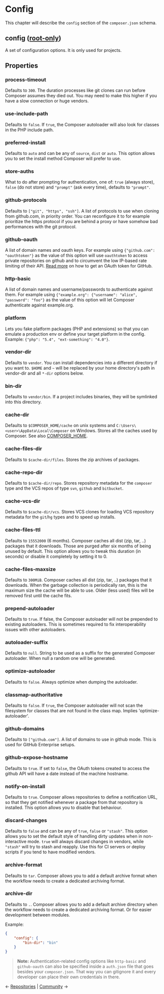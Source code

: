 # Config

This chapter will describe the `config` section of the `composer.json` schema.

## config <span>([root-only](04-schema.md#root-package))</span>

A set of configuration options. It is only used for projects.

## Properties

### process-timeout

Defaults to `300`. The duration processes like git clones can run before
Composer assumes they died out. You may need to make this higher if you have a
slow connection or huge vendors.

### use-include-path

Defaults to `false`. If `true`, the Composer autoloader will also look for classes
in the PHP include path.

### preferred-install

Defaults to `auto` and can be any of `source`, `dist` or `auto`. This option
allows you to set the install method Composer will prefer to use.

### store-auths

What to do after prompting for authentication, one of: `true` (always store),
`false` (do not store) and `"prompt"` (ask every time), defaults to `"prompt"`.

### github-protocols

Defaults to `["git", "https", "ssh"]`. A list of protocols to use when cloning
from github.com, in priority order. You can reconfigure it to for example
prioritize the https protocol if you are behind a proxy or have somehow bad
performances with the git protocol.

### github-oauth

A list of domain names and oauth keys. For example using `{"github.com":
"oauthtoken"}` as the value of this option will use `oauthtoken` to access
private repositories on github and to circumvent the low IP-based rate limiting
of their API. [Read
more](articles/troubleshooting.md#api-rate-limit-and-oauth-tokens) on how to get
an OAuth token for GitHub.

### http-basic

A list of domain names and username/passwords to authenticate against them. For
example using `{"example.org": {"username": "alice", "password": "foo"}` as the
value of this option will let Composer authenticate against example.org.

### platform

Lets you fake platform packages (PHP and extensions) so that you can emulate a
production env or define your target platform in the config. Example: `{"php":
"5.4", "ext-something": "4.0"}`.

### vendor-dir

Defaults to `vendor`. You can install dependencies into a different directory if
you want to. `$HOME` and `~` will be replaced by your home directory's path in
vendor-dir and all `*-dir` options below.

### bin-dir

Defaults to `vendor/bin`. If a project includes binaries, they will be symlinked
into this directory.

### cache-dir

Defaults to `$COMPOSER_HOME/cache` on unix systems and
`C:\Users\<user>\AppData\Local\Composer` on Windows. Stores all the caches used
by Composer. See also [COMPOSER_HOME](03-cli.md#composer-home).

### cache-files-dir

Defaults to `$cache-dir/files`. Stores the zip archives of packages.

### cache-repo-dir

Defaults to `$cache-dir/repo`. Stores repository metadata for the `composer`
type and the VCS repos of type `svn`, `github` and `bitbucket`.

### cache-vcs-dir

Defaults to `$cache-dir/vcs`. Stores VCS clones for loading VCS repository
metadata for the `git`/`hg` types and to speed up installs.

### cache-files-ttl

Defaults to `15552000` (6 months). Composer caches all dist (zip, tar, ..)
packages that it downloads. Those are purged after six months of being unused by
default. This option allows you to tweak this duration (in seconds) or disable
it completely by setting it to 0.

### cache-files-maxsize

Defaults to `300MiB`. Composer caches all dist (zip, tar, ..) packages that it
downloads. When the garbage collection is periodically ran, this is the maximum
size the cache will be able to use. Older (less used) files will be removed
first until the cache fits.

### prepend-autoloader

Defaults to `true`. If false, the Composer autoloader will not be prepended to
existing autoloaders. This is sometimes required to fix interoperability issues
with other autoloaders.

### autoloader-suffix

Defaults to `null`. String to be used as a suffix for the generated Composer
autoloader. When null a random one will be generated.

### optimize-autoloader

Defaults to `false`. Always optimize when dumping the autoloader.

### classmap-authoritative

Defaults to `false`. If `true`, the Composer autoloader will not scan the
filesystem for classes that are not found in the class map. Implies
'optimize-autoloader'.

### github-domains

Defaults to `["github.com"]`. A list of domains to use in github mode. This is
used for GitHub Enterprise setups.

### github-expose-hostname

Defaults to `true`. If set to `false`, the OAuth tokens created to access the
github API will have a date instead of the machine hostname.

### notify-on-install

Defaults to `true`. Composer allows repositories to define a notification URL,
so that they get notified whenever a package from that repository is installed.
This option allows you to disable that behaviour.

### discard-changes

Defaults to `false` and can be any of `true`, `false` or `"stash"`. This option
allows you to set the default style of handling dirty updates when in
non-interactive mode. `true` will always discard changes in vendors, while
`"stash"` will try to stash and reapply. Use this for CI servers or deploy
scripts if you tend to have modified vendors.

### archive-format

Defaults to `tar`. Composer allows you to add a default archive format when the
workflow needs to create a dedicated archiving format.

### archive-dir

Defaults to `.`. Composer allows you to add a default archive directory when the
workflow needs to create a dedicated archiving format. Or for easier development
between modules.

Example:

```json
{
    "config": {
        "bin-dir": "bin"
    }
}
```

> **Note:** Authentication-related config options like `http-basic` and
> `github-oauth` can also be specified inside a `auth.json` file that goes
> besides your `composer.json`. That way you can gitignore it and every
> developer can place their own credentials in there.

&larr; [Repositories](05-repositories.md)  |  [Community](07-community.md) &rarr;
